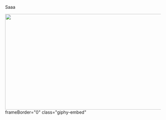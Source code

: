 Saaa

















<img src="https://media.giphy.com/media/l4pT1SAXZr9w2p8nS/giphy.gif" align="down" width="1000" height="311"> 
frameBorder="0" class="giphy-embed"
